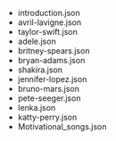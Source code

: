 - introduction.json
- avril-lavigne.json
- taylor-swift.json
- adele.json
- britney-spears.json
- bryan-adams.json
- shakira.json
- jennifer-lopez.json
- bruno-mars.json
- pete-seeger.json
- lenka.json
- katty-perry.json
- Motivational_songs.json
